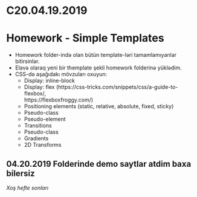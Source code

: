 # C20.04.19.2019
<h1>Homework - Simple Templates</h1>
<ul>
  <li>Homework folder-ində olan bütün template-ləri tamamlamıyanlar bitirsinlər.
    
</li>
<li>Elavə olaraq yeni bir themplate şekli homework folderinə yüklədim.     
</li>
<li>
  CSS-də aşağıdakı mövzuları oxuyun:
  <ul>
    <li>Display: inline-block</li>
    <li>Display: flex (https://css-tricks.com/snippets/css/a-guide-to-flexbox/,
      <br>
      https://flexboxfroggy.com/)
</li>
    <li>Positioning elements (static, relative, absolute, fixed, sticky)
</li>
    <li>Pseudo-class</li>
    <li>Pseudo-element</li>
    <li>Transitions</li>
    <li>Pseudo-class</li>
    <li>Gradients</li>
    <li>2D Transforms</li>
    
    
  </ul>
</li>
</ul>
  <h2>04.20.2019 Folderinde demo saytlar atdim baxa bilersiz</h2>
  <i>Xoş hefte sonları</i>
